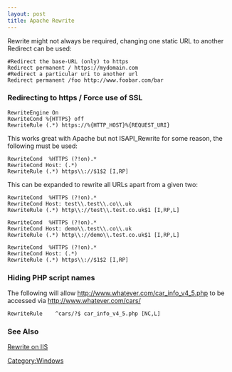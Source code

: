 ```yaml
---
layout: post 
title: Apache Rewrite
---
```


Rewrite might not always be required, changing one static URL to another
Redirect can be used:

    #Redirect the base-URL (only) to https
    Redirect permanent / https://mydomain.com
    #Redirect a particular uri to another url
    Redirect permanent /foo http://www.foobar.com/bar

### Redirecting to https / Force use of SSL

    RewriteEngine On
    RewriteCond %{HTTPS} off
    RewriteRule (.*) https://%{HTTP_HOST}%{REQUEST_URI}

This works great with Apache but not ISAPI\_Rewrite for some reason, the
following must be used:

    RewriteCond  %HTTPS (?!on).*
    RewriteCond Host: (.*)
    RewriteRule (.*) https\\://$1$2 [I,RP]

This can be expanded to rewrite all URLs apart from a given two:

    RewriteCond  %HTTPS (?!on).*
    RewriteCond Host: test\\.test\\.co\\.uk
    RewriteRule (.*) http\\://test\\.test.co.uk$1 [I,RP,L]

    RewriteCond  %HTTPS (?!on).*
    RewriteCond Host: demo\\.test\\.co\\.uk
    RewriteRule (.*) http\\://demo\\.test.co.uk$1 [I,RP,L]

    RewriteCond  %HTTPS (?!on).*
    RewriteCond Host: (.*)
    RewriteRule (.*) https\\://$1$2 [I,RP]

### Hiding PHP script names

The following will allow <http://www.whatever.com/car_info_v4_5.php> to
be accessed via <http://www.whatever.com/cars/>

    RewriteRule    ^cars/?$ car_info_v4_5.php [NC,L]

### See Also

[Rewrite on IIS](Rewrite_on_IIS_that_actually_works "wikilink")

[Category:Windows](Category:Windows "wikilink")
